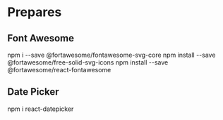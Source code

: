# Prepares

## Font Awesome

npm i --save @fortawesome/fontawesome-svg-core
npm install --save @fortawesome/free-solid-svg-icons
npm install --save @fortawesome/react-fontawesome

## Date Picker

npm i react-datepicker
